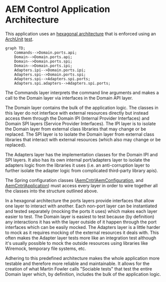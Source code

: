 # AEM Control Application Architecture

This application uses an [hexagonal architecture](https://en.wikipedia.org/wiki/Hexagonal_architecture_(software)) that is enforced using an [ArchUnit](https://www.archunit.org/) [test](/aem_cntrl/src/test/java/com/_4point/aem/aem_utils/aem_cntrl/domain/ArchUnitTest.java).

```mermaid
graph TD;
    Commands-->Domain.ports.api;
    Domain-->Domain.ports.api;
    Domain-->Domain.ports.spi;
    Domain-->Domain.ports.ipi;
    Adapters.ipi-->Domain.ports.ipi;
    Adapters.spi-->Domain.ports.spi;
    Adapters.spi-->Adapters.spi.ports;
    Adapters.spi.adapters-->Adapters.spi.ports;
```
The Commands layer interprets the command line arguments and makes a call to the Domain layer via interfaces in the Domain API layer.

The Domain layer contains the bulk of the application logic. The classes in this layer do not interface with external resources directly 
but instead access them through the Domain IPI (Internal Provider Interfaces) and Domain SPI layers (Service Provider Interfaces). 
The IPI layer is to isolate the Domain layer from external class libraries that may change or be replaced. 
The SPI layer is to isolate the Domain layer from external class libraries that interact with external resources (which also may change or be replaced).

The Adapters layer has the implementation classes for the Domain IPI and SPI layers.  It also has its own internal port/adapters layer to isolate the
adapters logic from the libraries it uses (i.e. an anti-corruption layer to further isolate the adapter logic from complicated third-party library apis).

The Spring configuration classes ([AemCntrlAemConfiguration](/aem_cntrl/src/main/java/com/_4point/aem/aem_utils/aem_cntrl/AemCntrlAemConfiguration.java), 
and [AemCntrlApplication](/aem_cntrl/src/main/java/com/_4point/aem/aem_utils/aem_cntrl/AemCntrlApplication.java)) must access every layer in order 
to wire together all the classes into the structure outlined above.

In a hexagonal architecture the ports layers provide interfaces that allow one layer to interact with another. 
Each non-port layer can be instantiated and tested separately (mocking the ports it uses) which makes each layer easier to test. 
The Domain layer is easiest to test because (by definition) any interactions it has with the layer outside of it happen 
through the port interfaces which can be easily mocked. 
The Adapters layer is a little harder to mock as it requires mocking of the external resources it deals with. 
This often makes the Adapter layer tests more like an integration test although it's usually possible to mock the outside resources using
libraries like Wiremock, temporary file systems, etc.

Adhering to this predefined architecture makes the whole application more testable and therefore more reliable and maintainable. 
It allows for the creation of what Martin Fowler calls "Sociable tests" that test the entire Domain layer which, by definition, includes the bulk
of the application logic.